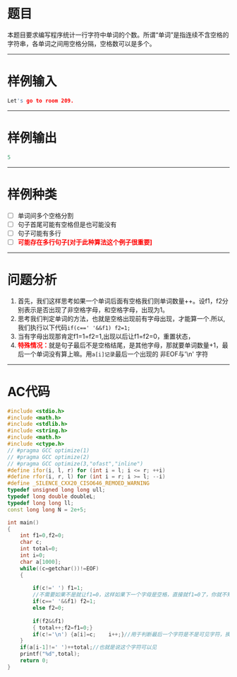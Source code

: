 # 题目

本题目要求编写程序统计一行字符中单词的个数。所谓“单词”是指连续不含空格的字符串，各单词之间用空格分隔，空格数可以是多个。

--------

# 样例输入

```cpp
Let's go to room 209.
```
----

# 样例输出

```cpp
5
```

-----

# 样例种类

- [ ] 单词间多个空格分割
- [ ] 句子首尾可能有空格但是也可能没有
- [ ] 句子可能有多行
- [ ] <b><font color=red >可能存在多行句子[对于此种算法这个例子很重要]</font></b>

------

# 问题分析

1. 首先，我们这样思考如果一个单词后面有空格我们则单词数量++。设f1，f2分别表示是否出现了非空格字母，和空格字母，出现为1。
2. 思考我们判定单词的方法，也就是空格出现前有字母出现，才能算一个.所以,我们执行以下代码`
if(c==' '&&f1) f2=1;
 `
3. 当有字母出现那肯定f1=1=f2=1,出现以后让f1=f2=0，重置状态，
4. <b><font color=red >特殊情况：</font></b>就是句子最后不是空格结尾，是其他字母，那就要单词数量+1，最后一个单词没有算上嘛。用`a[i]记录`最后一个出现的 非EOF与'\n' 字符

------

# AC代码

```cpp
#include <stdio.h>
#include <math.h>
#include <stdlib.h>
#include <string.h>
#include <math.h>
#include <ctype.h>
// #pragma GCC optimize(1)
// #pragma GCC optimize(2)
// #pragma GCC optimize(3,"ofast","inline")
#define ifor(i, l, r) for (int i = l; i <= r; ++i)
#define rfor(i, r, l) for (int i = r; i >= l; --i)
#define _SILENCE_CXX20_CISO646_REMOED_WARNING
typedef unsigned long long ull;
typedef long double doubleL;    
typedef long long ll;
const long long N = 2e+5;

int main()
{
    int f1=0,f2=0;
    char c;
    int total=0;
    int i=0;
    char a[1000];
    while((c=getchar())!=EOF)
    {
        
        if(c!=' ') f1=1; 
        //不需要如果不是就让f1=0，这样如果下一个字母是空格，直接就f1=0了，你就不知道空格前面的到底有没字母
        if(c==' '&&f1) f2=1;
        else f2=0;
        
        if(f2&&f1)
        { total++;f2=f1=0;}
        if(c!='\n') {a[i]=c;    i++;}//用于判断最后一个字符是不是可见字符，换行这些一定排除在外
    }
    if(a[i-1]!=' ')++total;//也就是说这个字符可以见
    printf("%d",total);
    return 0;
}
```

